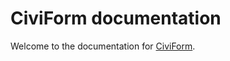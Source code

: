 # CiviForm documentation

Welcome to the documentation for [CiviForm](https://github.com/seattle-uat/civiform).
